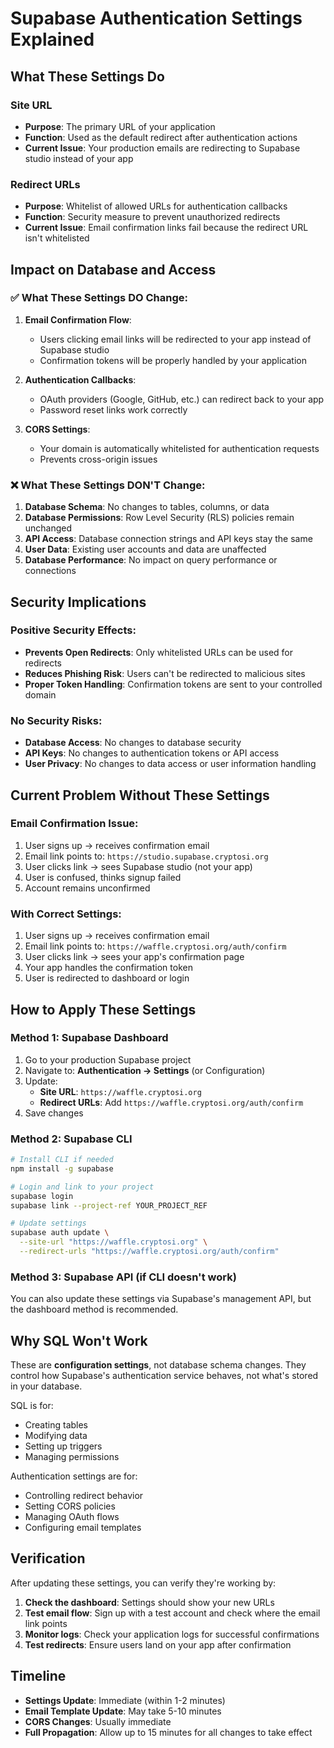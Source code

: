 # Supabase Authentication Settings Explained

## What These Settings Do

### Site URL
- **Purpose**: The primary URL of your application
- **Function**: Used as the default redirect after authentication actions
- **Current Issue**: Your production emails are redirecting to Supabase studio instead of your app

### Redirect URLs
- **Purpose**: Whitelist of allowed URLs for authentication callbacks
- **Function**: Security measure to prevent unauthorized redirects
- **Current Issue**: Email confirmation links fail because the redirect URL isn't whitelisted

## Impact on Database and Access

### ✅ What These Settings **DO** Change:
1. **Email Confirmation Flow**: 
   - Users clicking email links will be redirected to your app instead of Supabase studio
   - Confirmation tokens will be properly handled by your application

2. **Authentication Callbacks**:
   - OAuth providers (Google, GitHub, etc.) can redirect back to your app
   - Password reset links work correctly

3. **CORS Settings**:
   - Your domain is automatically whitelisted for authentication requests
   - Prevents cross-origin issues

### ❌ What These Settings **DON'T** Change:
1. **Database Schema**: No changes to tables, columns, or data
2. **Database Permissions**: Row Level Security (RLS) policies remain unchanged
3. **API Access**: Database connection strings and API keys stay the same
4. **User Data**: Existing user accounts and data are unaffected
5. **Database Performance**: No impact on query performance or connections

## Security Implications

### Positive Security Effects:
- **Prevents Open Redirects**: Only whitelisted URLs can be used for redirects
- **Reduces Phishing Risk**: Users can't be redirected to malicious sites
- **Proper Token Handling**: Confirmation tokens are sent to your controlled domain

### No Security Risks:
- **Database Access**: No changes to database security
- **API Keys**: No changes to authentication tokens or API access
- **User Privacy**: No changes to data access or user information handling

## Current Problem Without These Settings

### Email Confirmation Issue:
1. User signs up → receives confirmation email
2. Email link points to: `https://studio.supabase.cryptosi.org`
3. User clicks link → sees Supabase studio (not your app)
4. User is confused, thinks signup failed
5. Account remains unconfirmed

### With Correct Settings:
1. User signs up → receives confirmation email
2. Email link points to: `https://waffle.cryptosi.org/auth/confirm`
3. User clicks link → sees your app's confirmation page
4. Your app handles the confirmation token
5. User is redirected to dashboard or login

## How to Apply These Settings

### Method 1: Supabase Dashboard
1. Go to your production Supabase project
2. Navigate to: **Authentication → Settings** (or Configuration)
3. Update:
   - **Site URL**: `https://waffle.cryptosi.org`
   - **Redirect URLs**: Add `https://waffle.cryptosi.org/auth/confirm`
4. Save changes

### Method 2: Supabase CLI
```bash
# Install CLI if needed
npm install -g supabase

# Login and link to your project
supabase login
supabase link --project-ref YOUR_PROJECT_REF

# Update settings
supabase auth update \
  --site-url "https://waffle.cryptosi.org" \
  --redirect-urls "https://waffle.cryptosi.org/auth/confirm"
```

### Method 3: Supabase API (if CLI doesn't work)
You can also update these settings via Supabase's management API, but the dashboard method is recommended.

## Why SQL Won't Work

These are **configuration settings**, not database schema changes. They control how Supabase's authentication service behaves, not what's stored in your database.

SQL is for:
- Creating tables
- Modifying data
- Setting up triggers
- Managing permissions

Authentication settings are for:
- Controlling redirect behavior
- Setting CORS policies
- Managing OAuth flows
- Configuring email templates

## Verification

After updating these settings, you can verify they're working by:

1. **Check the dashboard**: Settings should show your new URLs
2. **Test email flow**: Sign up with a test account and check where the email link points
3. **Monitor logs**: Check your application logs for successful confirmations
4. **Test redirects**: Ensure users land on your app after confirmation

## Timeline

- **Settings Update**: Immediate (within 1-2 minutes)
- **Email Template Update**: May take 5-10 minutes
- **CORS Changes**: Usually immediate
- **Full Propagation**: Allow up to 15 minutes for all changes to take effect 
